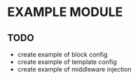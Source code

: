 EXAMPLE MODULE
==============

## TODO ##

- create example of block config
- create example of template config
- create example of middleware injection
